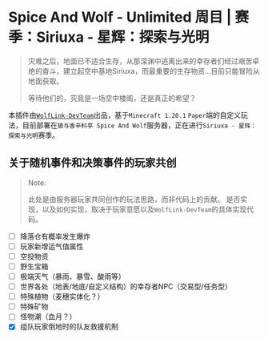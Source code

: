 # Spice And Wolf - Unlimited 周目 | 赛季：Siriuxa - 星辉：探索与光明

> 灾难之后，地面已不适合生存，从那深渊中逃离出来的幸存者们经过艰苦卓绝的奋斗，建立起空中基地Siriuxa，而最重要的生存物资...目前只能冒险从地面获取。
> 
> 等待他们的，究竟是一场空中楼阁，还是真正的希望？

本插件由[`WolfLink-DevTeam`](https://github.com/WolfLink-DevTeam)出品，基于`Minecraft 1.20.1` `Paper`端的自定义玩法，目前部署在`狼与香辛料亭 Spice And Wolf`服务器，正在进行`Siriuxa - 星辉：探索与光明`赛季。

## 关于随机事件和决策事件的玩家共创
> Note:
> 
> 此处是由服务器玩家共同创作的玩法思路，而非代码上的贡献。
> 是否实现，以及如何实现，取决于玩家意愿以及`WolfLink-DevTeam`的具体实现代码。

- [ ] 降落仓有概率发生爆炸
- [ ] 玩家新增运气值属性
- [ ] 空投物资
- [ ] 野生宝箱
- [ ] 极端天气（暴雨、暴雪、酸雨等）
- [ ] 世界各处（地表/地底/自定义结构）的幸存者NPC（交易型/任务型）
- [ ] 特殊植物（麦穗实体化？）
- [ ] 特殊矿物
- [ ] 怪物潮（血月？）
- [x] 组队玩家倒地时的队友救援机制
